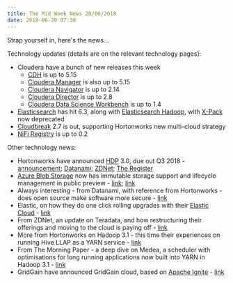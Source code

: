 ```yaml
---
title: The Mid Week News 20/06/2018
date: 2018-06-20 07:30
---
```

Strap yourself in, here's the news...
<!--more-->

Technology updates (details are on the relevant technology pages):

* Cloudera have a bunch of new releases this week
  * [CDH](/technologies/cloudera-cdh/) is up to 5.15
  * [Cloudera Manager](/technologies/cloudera-manager/) is also up to 5.15
  * [Cloudera Navigator](/technologies/cloudera-navigator/) is up to 2.14
  * [Cloudera Director](/technologies/cloudera-director/) is up to 2.8
  * [Cloudera Data Science Workbench](/technologies/cloudera-data-science-workbench/) is up to 1.4
* [Elasticsearch](/technologies/elasticsearch/) has hit 6.3, along with [Elasticsearch Hadoop](/technologies/elasticsearch-hadoop/), with  [X-Pack](/technologies/elastic-x-pack/) now deprecated
* [Cloudbreak](/technologies/cloudbreak/) 2.7 is out, supporting Hortonworks new multi-cloud strategy
* [NiFi Registry](/technologies/apache-nifi/registry/) is up to 0.2

Other technology news:

* Hortonworks have announced [HDP](/technologies/hortonworks-data-platform/) 3.0, due out Q3 2018 - [announcement](https://hortonworks.com/blog/announcing-hdp-3-0-faster-smarter-hybrid-data/); [Datanami](https://www.datanami.com/2018/06/18/hortonworks-looks-to-expand-hybrid-cloud-footprints/); [ZDNet](https://www.zdnet.com/article/hortonworks-data-platform-turns-3-0-new-cloud-partnerships-announced/); [The Register](https://www.theregister.co.uk/2018/06/18/hortonworks_enables_containerisation_in_latest_data_platform_release/)
* [Azure Blob Storage](/technologies/microsoft-azure-blob-storage/) now has immutable storage support and lifecycle management in public preview - [link](https://azure.microsoft.com/en-us/blog/azure-immutable-blob-storage-now-in-public-preview/); [link](https://azure.microsoft.com/en-us/blog/azure-blob-storage-lifecycle-management-public-preview/)
* Always interesting - from Datanami, with reference from Hortonworks - does open source make software more secure - [link](https://www.datanami.com/2018/06/19/does-open-source-boost-security-hortonworks-says-yes/)
* Elastic, on how they do one click rolling upgrades with their [Elastic Cloud](/technologies/elastic-cloud/) - [link](https://www.elastic.co/blog/upgrading-your-hosted-cluster-with-our-elasticsearch-service)
* From ZDNet, an update on Teradata, and how restructuring their offerings and moving to the cloud is paying off - [link](https://www.zdnet.com/article/teradatas-bet-on-subscriptions-is-paying-off/)
* More from Hortonworks on Hadoop 3.1 - this time their experiences on running Hive LLAP as a YARN service - [link](https://hortonworks.com/blog/apache-hive-llap-as-a-yarn-service/)
* From The Morning Paper - a deep dive on Medea, a scheduler with optimisations for long running applications now built into YARN in Hadoop 3.1 - [link](https://blog.acolyer.org/2018/06/13/medea-scheduling-of-long-running-applications-in-shared-production-clusters/)
* GridGain have announced GridGain cloud, based on [Apache Ignite](/technologies/apache-ignite/) - [link](https://www.gridgain.com/resources/blog/gridgain-cloud-beta-in-memory-cache-service-sql-key-value-and-rest-apis)